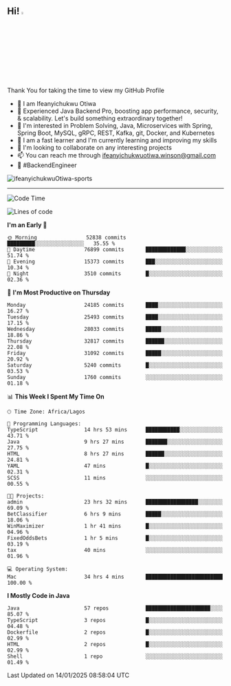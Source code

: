 <!-- BLOG-POST-LIST:START --><!-- BLOG-POST-LIST:END -->

## Hi! <img src="https://media.giphy.com/media/hvRJCLFzcasrR4ia7z/giphy.gif" width="4%"> 

Thank You for taking the time to view my GitHub Profile

- 👋 I am Ifeanyichukwu Otiwa
- 🚀 Experienced Java Backend Pro, boosting app performance, security, & scalability. Let's build something extraordinary together!
- 👀 I'm interested in Problem Solving, Java, Microservices with Spring, Spring Boot, MySQL, gRPC, REST, Kafka, git, Docker, and Kubernetes
- 🌱 I am a fast learner and I'm currently learning and improving my skills
- 💞️ I'm looking to collaborate on any interesting projects
- 📫 You can reach me through ifeanyichukwuotiwa.winson@gmail.com
- 🚀 #BackendEngineer

<p align="left" marginTop="10px"> <img src="https://komarev.com/ghpvc/?username=ifeanyichukwuOtiwa-sports&label=Profile%20views&color=0e75b6&style=for-the-badge" alt="ifeanyichukwuOtiwa-sports" /> </p>

***

<!--START_SECTION:waka-->
![Code Time](http://img.shields.io/badge/Code%20Time-3%2C329%20hrs%2047%20mins-blue)

![Lines of code](https://img.shields.io/badge/From%20Hello%20World%20I%27ve%20Written-36.8%20million%20lines%20of%20code-blue)

**I'm an Early 🐤** 

```text
🌞 Morning                52838 commits       █████████░░░░░░░░░░░░░░░░   35.55 % 
🌆 Daytime                76899 commits       █████████████░░░░░░░░░░░░   51.74 % 
🌃 Evening                15373 commits       ███░░░░░░░░░░░░░░░░░░░░░░   10.34 % 
🌙 Night                  3510 commits        █░░░░░░░░░░░░░░░░░░░░░░░░   02.36 % 
```
📅 **I'm Most Productive on Thursday** 

```text
Monday                   24185 commits       ████░░░░░░░░░░░░░░░░░░░░░   16.27 % 
Tuesday                  25493 commits       ████░░░░░░░░░░░░░░░░░░░░░   17.15 % 
Wednesday                28033 commits       █████░░░░░░░░░░░░░░░░░░░░   18.86 % 
Thursday                 32817 commits       ██████░░░░░░░░░░░░░░░░░░░   22.08 % 
Friday                   31092 commits       █████░░░░░░░░░░░░░░░░░░░░   20.92 % 
Saturday                 5240 commits        █░░░░░░░░░░░░░░░░░░░░░░░░   03.53 % 
Sunday                   1760 commits        ░░░░░░░░░░░░░░░░░░░░░░░░░   01.18 % 
```


📊 **This Week I Spent My Time On** 

```text
🕑︎ Time Zone: Africa/Lagos

💬 Programming Languages: 
TypeScript               14 hrs 53 mins      ███████████░░░░░░░░░░░░░░   43.71 % 
Java                     9 hrs 27 mins       ███████░░░░░░░░░░░░░░░░░░   27.75 % 
HTML                     8 hrs 27 mins       ██████░░░░░░░░░░░░░░░░░░░   24.81 % 
YAML                     47 mins             █░░░░░░░░░░░░░░░░░░░░░░░░   02.31 % 
SCSS                     11 mins             ░░░░░░░░░░░░░░░░░░░░░░░░░   00.55 % 

🐱‍💻 Projects: 
admin                    23 hrs 32 mins      █████████████████░░░░░░░░   69.09 % 
BetClassifier            6 hrs 9 mins        █████░░░░░░░░░░░░░░░░░░░░   18.06 % 
WinMaximizer             1 hr 41 mins        █░░░░░░░░░░░░░░░░░░░░░░░░   04.96 % 
FixedOddsBets            1 hr 5 mins         █░░░░░░░░░░░░░░░░░░░░░░░░   03.19 % 
tax                      40 mins             ░░░░░░░░░░░░░░░░░░░░░░░░░   01.96 % 

💻 Operating System: 
Mac                      34 hrs 4 mins       █████████████████████████   100.00 % 
```

**I Mostly Code in Java** 

```text
Java                     57 repos            █████████████████████░░░░   85.07 % 
TypeScript               3 repos             █░░░░░░░░░░░░░░░░░░░░░░░░   04.48 % 
Dockerfile               2 repos             █░░░░░░░░░░░░░░░░░░░░░░░░   02.99 % 
HTML                     2 repos             █░░░░░░░░░░░░░░░░░░░░░░░░   02.99 % 
Shell                    1 repo              ░░░░░░░░░░░░░░░░░░░░░░░░░   01.49 % 
```




 Last Updated on 14/01/2025 08:58:04 UTC
<!--END_SECTION:waka-->

<!--
<p align="center">
![trophy](https://github-profile-trophy.vercel.app/?username=ifeanyichukwuOtiwa-sports&theme=onedark) (https://github.com/ryo-ma/github-profile-trophy)
</p>
-->

<!---
ifeanyi-otiwa/ifeanyi-otiwa is a ✨ special ✨ repository because its `README.md` (this file) appears on your GitHub profile.
You can click the Preview link to take a look at your changes.
--->

